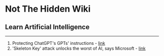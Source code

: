 # Not The Hidden Wiki

## Learn Artificial Intelligence
-----

1. Protecting ChatGPT's GPTs' instructions - [link](https://github.com/0xeb/TheBigPromptLibrary/tree/main/Security/GPT-Protections)
2. 'Skeleton Key' attack unlocks the worst of AI, says Microsoft - [link](https://www.theregister.com/2024/06/28/microsoft_skeleton_key_ai_attack/)